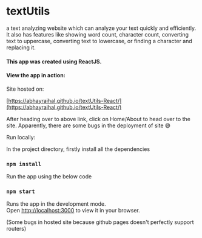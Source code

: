 # textUtils
a text analyzing website which can analyze your text quickly and efficiently. It also has features like showing word count, character count, converting text to uppercase, converting text to lowercase, or finding a character and replacing it.
#### This app was created using ReactJS.

#### View the app in action:
<p>Site hosted on: </p> 

[https://abhayraihal.github.io/textUtils-React/](https://abhayraihal.github.io/textUtils-React/)

After heading over to above link, click on Home/About to head over to the site. Apparently, there are some bugs in the deployment of site 😅

Run locally:
<p>In the project directory, firstly install all the dependencies</p>

### `npm install`

<p>Run the app using the below code</p>

### `npm start`

Runs the app in the development mode.\
Open [http://localhost:3000](http://localhost:3000) to view it in your browser.




(Some bugs in hosted site because github pages doesn't perfectly support routers)